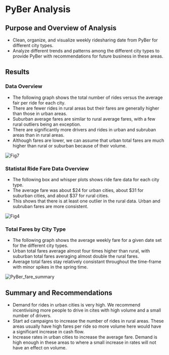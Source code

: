 # PyBer Analysis
## Purpose and Overview of Analysis
- Clean, organize, and visualize weekly ridesharing date from PyBer for different city types.
- Analyze different trends and patterns among the different city types to provide PyBer with recommendations for future business in these areas.
## Results
### Data Overview
- The following graph shows the total number of rides versus the average fair per ride for each city.
- There are fewer rides in rural areas but their fares are generally higher than those in urban areas.
- Suburban average fares are similar to rural average fares, with a few rural outliers being an exception.
- There are significantly more drivers and rides in urban and subruban areas than in rural areas.
- Although fares are lower, we can assume that urban total fares are much higher than rural or suburban because of their volume.
 
![Fig7](https://user-images.githubusercontent.com/79877531/115662293-a1309380-a2f3-11eb-8af5-6ad791e82856.png)
 
### Statistal Ride Fare Data Overview
- The following box and whisper plots shows ride fare data for each city type.
- The average fare was about $24 for urban cities, about $31 for suburban cities, and about $37 for rural cities.
- This shows that there is at least one outlier in the rural data. Urban and subruban fares are more consistent.

![Fig4](https://user-images.githubusercontent.com/79877531/115662891-7eeb4580-a2f4-11eb-99bb-35d5d0b92afd.png)
 
### Total Fares by City Type
- The following graph shows the average weekly fare for a given date set for the different city types.
- Urban total fares average almost four times higher than rural, with suburban total fares averaging almost double the rural fares.
- Average total fares stay relatively consistant throughout the time-frame with minor spikes in the spring time.

![PyBer_fare_summary](https://user-images.githubusercontent.com/79877531/115661360-2f0b7f00-a2f2-11eb-865b-42410ba79adb.png)

## Summary and Recommendations
- Demand for rides in urban cities is very high. We recommend incentivising more people to drive in cites with high volume and a small number of drivers.
- Start ad campaigns to increase the number of rides in rural areas. These areas usually have high fares per ride so more volume here would have a significant increase in cash flow.
- Increase rates in urban cities to increase the average fare. Demand is high enough in these areas to where a small increase in rates will not have an effect on volume.
